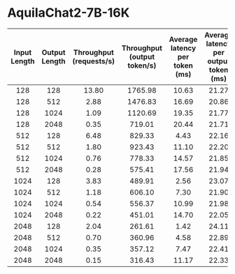 # AquilaChat2-7B-16K

| Input Length | Output Length | Throughput (requests/s) | Throughput (output token/s) | Average latency per token (ms) | Average latency per output token (ms) |
|:------------:|:-------------:|:-----------------------:|:---------------------------:|:------------------------------:|:-------------------------------------:|
|128|128|13.80|1765.98|10.63|21.27|
|128|512|2.88|1476.83|16.69|20.86|
|128|1024|1.09|1120.69|19.35|21.77|
|128|2048|0.35|719.01|20.44|21.71|
|512|128|6.48|829.33|4.43|22.16|
|512|512|1.80|923.43|11.10|22.20|
|512|1024|0.76|778.33|14.57|21.85|
|512|2048|0.28|575.41|17.56|21.94|
|1024|128|3.83|489.91|2.56|23.07|
|1024|512|1.18|606.10|7.30|21.90|
|1024|1024|0.54|556.37|10.99|21.98|
|1024|2048|0.22|451.01|14.70|22.05|
|2048|128|2.04|261.61|1.42|24.11|
|2048|512|0.70|360.96|4.58|22.89|
|2048|1024|0.35|357.12|7.47|22.41|
|2048|2048|0.15|316.43|11.17|22.33|
